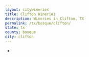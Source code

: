 ```yaml
---
layout: citywineries
title: Clifton Wineries
description: Wineries in Clifton, TX
permalink: /tx/bosque/clifton/
state: tx
county: bosque
city: clifton
---
```

-
